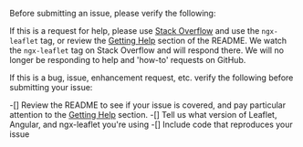 Before submitting an issue, please verify the following:

If this is a request for help, please use [Stack Overflow](https://stackoverflow.com/questions/tagged/ngx-leaflet) and use the `ngx-leaflet` tag, or review the [Getting Help](https://github.com/Asymmetrik/ngx-leaflet#help) section of the README. We watch the `ngx-leaflet` tag on Stack Overflow and will respond there. We will no longer be responding to help and 'how-to' requests on GitHub.

If this is a bug, issue, enhancement request, etc. verify the following before submitting your issue:

-[] Review the README to see if your issue is covered, and pay particular attention to the [Getting Help](https://github.com/Asymmetrik/ngx-leaflet#help) section.
-[] Tell us what version of Leaflet, Angular, and ngx-leaflet you're using
-[] Include code that reproduces your issue

